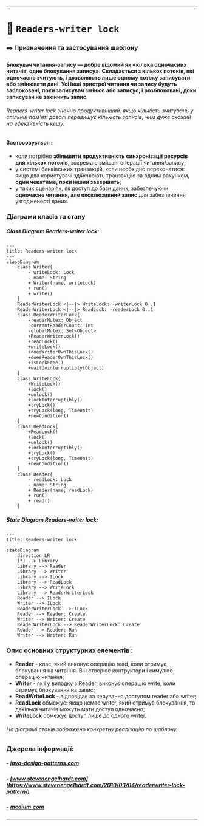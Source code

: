 ****
# :star2:  `Readers-writer lock`

### :black_nib:	Призначення та застосування шаблону
#### **Блокувач читання-запису** — добре відомий як «кілька одночасних читачів, одне блокування запису». Складається з кількох потоків, які одночасно зчитують, і дозволяють лише одному потоку записувати або змінювати дані. Усі інші пристрої читання чи запису будуть заблоковані, поки записувач змінює або записує, і розблоковані, доки записувач не закінчить запис.
###### Readers-writer lock значно продуктивніший, якщо кількість зчитувань у спільній пам'яті доволі перевищує кількість записів, чим дуже схожий на ефективність кешу.
#### **Застосовується :**
- коли потрібно **збільшити продуктивність синхронізації ресурсів для кількох потоків**, зокрема є змішані операції читання/запису;
- у системі банківських транзакцій, коли необхідно переконатися: якщо два користувачі здійснюють транзакцію за одним рахунком, **один чекатиме, поки інший завершить**;
- у таких сценаріях, як доступ до бази даних, забезпечуючи **одночасне читання, але ексклюзивний запис** для забезпечення узгодженості даних.

### Діаграми класів та стану

##### Class Diagram Readers-writer lock:
```mermaid
---
title: Readers-writer lock
---
classDiagram
    class Writer{
        - writeLock: Lock
        - name: String
        + Writer(name, writeLock)
        + run()
        + write()
    }
    ReaderWriterLock <|--|> WriteLock: -writerLock 0..1
    ReaderWriterLock <|--|> ReadLock: -readerLock 0..1
    class ReaderWriterLock{
        -readerMutex: Object
        -currentReaderCount: int
        -globalMutex: Set<Object>
        +ReaderWriterLock()
        +readLock()
        +writeLock()
        +doesWriterOwnThisLock()
        +doesReaderOwnThisLock()
        +isLockFree()
        +waitUninterruptibly(Object)
    }
    class WriteLock{
        +WriteLock()
        +lock()
        +unlock()
        +lockInterruptibly()
        +tryLock()
        +tryLock(long, TimeUnit)
        +newCondition()
    }
    class ReadLock{
        +ReadLock()
        +lock()
        +unlock()
        +lockInterruptibly()
        +tryLock()
        +tryLock(long, TimeUnit)
        +newCondition()
    }
    class Reader{
        - readLock: Lock
        - name: String
        + Reader(name, readLock)
        + run()
        + read()
    }
```
##### State Diagram Readers-writer lock:
```mermaid
---
title: Readers-writer lock
---
stateDiagram
    direction LR
    [*] --> Library
    Library --> Reader
    Library --> Writer
    Library --> ILock
    Library --> ReadLock
    Library --> WriteLock
    Library --> ReaderWriterLock
    Reader --> ILock
    Writer --> ILock
    ReaderWriterLock --> ILock
    Reader --> Reader: Create
    Writer --> Writer: Create
    ReaderWriterLock --> ReaderWriterLock: Create
    Reader --> Reader: Run
    Writer --> Writer: Run
```

### Опис основних структурних елементів :
- **Reader** - клас, який виконує операцію read, коли отримує блокування на читання. Він створює контруктори і симулює операцію читання;
- **Writer** - як і у випадку з Reader, виконує операцію write, коли отримує блокування на запис;
- **ReadWriteLock** - відповідає за керування доступом reader або writer;
- **ReadLock** обмежує: якщо немає writer, який отримує блокування, то декілька читачів можуть мати доступ одночасно;
- **WriteLock** обмежує доступ лише до одного writer.

###### На діаграмі станів зображено конкретну реалізацію по шаблону. 

### Джерела інформації:
##### - [java-design-patterns.com](https://java-design-patterns.com/patterns/reader-writer-lock/)
##### - [www.stevenengelhardt.com](https://www.stevenengelhardt.com/2010/03/04/readerwriter-lock-pattern/)
##### - [medium.com](https://medium.com/@nirajranasinghe/design-patterns-for-concurrent-programming-reader-writer-pattern-f1f8fc80c0f7#:~:text=Implement%20Reader-Writer%20pattern&text=This%20lock%20guarantees%20exclusive%20access,process%2C%20and%20includes%20a%20Thread.)
****
